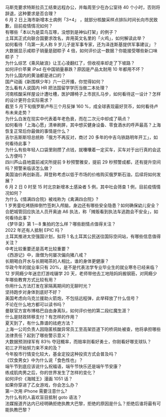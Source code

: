 马斯克要求特斯拉员工结束远程办公，并每周至少在办公室待 40 个小时，否则将辞退，这种要求是否合理？  
6 月 2 日上海市新增本土病例「3+4」 ，就部分核酸采样点排队时间长向市民致歉，目前疫情情况如何？  
有哪些「本以为是菜鸟互啄，没想到是神仙打架」的例子？  
土耳其正式向联合国要求改名，弃用英文名里的「火鸡」，如何解读此举？  
如何看待「乌第一夫人称 9 岁儿子是军事专家，还为泽连斯基提供军事建议」？  
大数据显示咸粽子销量是甜粽子 4 倍，如何评价这一数据？你能接受哪些新口味粽子 ？  
为什么综艺《乘风破浪》让王心凌翻红了，但收视率却走了下坡路？  
如何评价苹果 iPad 在中国销量暴跌？原因是产品太耐用 10 年都用不坏？  
为什么国内的黄油都是进口的？  
国产动画《新围棋少年》六一已开播，你觉得如何？  
怎么看有人说国内 HR 把法国留学学历当做二本处理？  
河南核酸采样屋设计遭吐槽，医护蹲椅子上市民扎马步，如何看待这一设计？怎样的设计更符合实际需求？  
截至 5 月下旬俄罗斯卢布三个月反弹 160 %，成全球表现最好货币，如何看待卢布未来走势？  
为什么白发在现实中代表着年老色衰，而在二次元中却成了萌点？  
如何看待「上海心愿」清单刷屏，其中想买健身设备、零食酒水的呼声最高？上海恢复正常后你最做的事情是什么？  
吉尔吉斯斯坦总统称「俄方不再反对，商讨 20 多年的中吉乌铁路明年开工」，如何看待此事？  
为什么有些年轻人口袋里刚攒了点钱，就囔囔着一定买车，买车对于出行真的会这么方便吗？  
四川芦山县地震前减灾所提前 9 秒预警雅安，提前 29 秒预警成都，还有提升空间吗？预警来临该怎么做？  
美国油价再创新高，拜登称考虑以低于市场的价格购买俄罗斯石油，后续将如何发展？  
6 月 2 日 0 时至 15 时北京新增本土感染者 5 例，其中社会筛查 1 例，目前疫情情况如何？  
为什么《情满四合院》被戏称为《禽满四合院》?  
1 岁男童吃烤肠摔倒竹签刺入颅脑，身边还有哪些安全隐患？如何确保幼儿安全？  
合肥城管回应执法人员开奥迪 A6 执法，称「摊贩看到执法车逃跑会不安全」，如何看待此事？  
《梦华录》第 1－8 集拍的怎么样？哪些剧情点值得关注？  
2022 年还有人抵制 EPIC 吗？  
土耳其推进太空强国计划，拟将 1 名土耳其公民送往国际空间站，有哪些信息值得关注？  
中考比较重要还是高考比较重要？  
《西游记》中，唐僧为何屡次偏向猪八戒？  
长期喝白开水与长期喝茶的人相比，谁的身体更健康？  
华政今年的就业率只有 20%，是不是代表法学专业毕业生的就业寒冬已经来临？  
12 岁网瘾少年迷恋打游戏辍学 20 天，老师带他去工地陪妈妈搬钢筋，对网瘾少年哪些教育方式比较有用？  
你用什么方法打发在家隔离期间的无聊时光？  
坚持跑步对身体到底好不好？  
美国考虑向乌克兰援助火箭炮，不包括远程弹，此举释放了什么信号？  
不论在什么地方都可以读书吗？  
曼联官方宣布博格巴自由身离队，如何评价他的第二段红魔生涯？  
什么是财政转移支付？有怎样的作用？  
夏天到了，有什么靠谱的祛疤方法？  
上海一公司负责人因隐匿核酸异常员工至高架匝道下的桥洞处被查，他将承担哪些法律责任？起到了哪些警示意义？  
大数据预测绿军有 83％ 夺冠概率，而赔率则看好勇士，你刚看好哪支球队？  
初三才开始努力来不来的及？  
今年股市行情变化较大，基金定投这种投资方式会普及吗？  
《饮食男女》中为什么说「食色性也」？  
端午节到底应该说什么祝福语，端午节快乐还是端午节安康？  
练成肌肉男之后，你的世界发生了怎样的变化？  
如何评价《海贼王》漫画 1051 话？  
如果你穿进了乙女游戏，你会怎么办？  
第一次用 iPhone 需要注意什么?  
为什么有的人喜欢盲目抵制 goto 语法？  
法媒报道齐达内已经明确拒绝执教大巴黎，拒绝的原因是什么？拒绝后谁将最有可能执教巴黎？  
